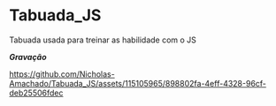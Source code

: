# Tabuada_JS
Tabuada usada para treinar as habilidade com o JS

_________________Gravação_________________


https://github.com/Nicholas-Amachado/Tabuada_JS/assets/115105965/898802fa-4eff-4328-96cf-deb25506fdec

